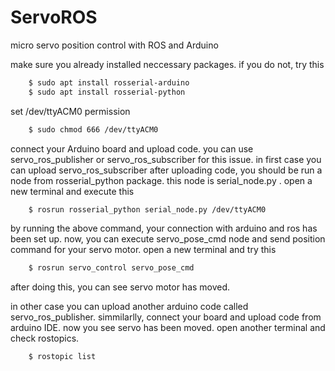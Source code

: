 # ServoROS
micro servo position control with ROS and Arduino

make sure you already installed neccessary packages. if you do not, try this

```bash
    $ sudo apt install rosserial-arduino
    $ sudo apt install rosserial-python
```

set /dev/ttyACM0 permission

```bash
    $ sudo chmod 666 /dev/ttyACM0
```

connect your Arduino board and upload code. you can use servo_ros_publisher or servo_ros_subscriber for this issue. in first case you can upload servo_ros_subscriber after uploading code, you should be run a node from rosserial_python package. this node is serial_node.py . open a new terminal and execute this

```bash
    $ rosrun rosserial_python serial_node.py /dev/ttyACM0
```

by running the above command, your connection with arduino and ros has been set up.
now, you can execute servo_pose_cmd node and send position command for your servo motor. open a new terminal and try this

```bash
    $ rosrun servo_control servo_pose_cmd
```

after doing this, you can see servo motor has moved.

in other case you can upload another arduino code called servo_ros_publisher. simmilarlly, connect your board and upload code from arduino IDE. now you see servo has been moved. open another terminal and check rostopics.


```bash
    $ rostopic list
```





<!-- 
Numeric Calculation of the Mandelbulb.
For more info click here: [Mandelbulb](https://en.wikipedia.org/wiki/Mandelbulb)

Time complexity of the existing Code is O(n^3)...
So, to enhance the speed, the code was reimplemented in C++.  

Code for the Data-Generation contains of:
1. CPP
2. MATLAB

In all the codes, ***DIM*** variable indicates the resolution of the data.

Running the MATLAB code is simple but the CPP code is a bit tricky.

Compile the CPP code using the following command:

```bash
    $ g++ -std=c++11 -o MandelOut Mandel.cpp -lm
```

#### To run the code there are 2 available Flags

***-n:***
    power for the **Z** in the main equation.
***-d:***
    the same **DIM** which is the resolution of the data.

Example:

```bash
    $ ./MandelOut -n 8 -d 128
```

> ***Note:*** There is also a simpler implementation of the Mandelbulb in the cpp folder. Just set the vars and run the code. :)

![](images/basic.jpg)
![](images/topview.jpg) -->